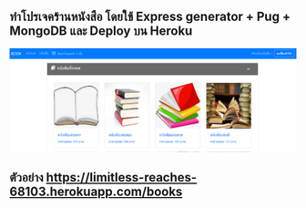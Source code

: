 ## ทำโปรเจคร้านหนังสือ โดยใช้ Express generator + Pug + MongoDB และ Deploy บน Heroku
![alt text](book.png)

## ตัวอย่าง https://limitless-reaches-68103.herokuapp.com/books